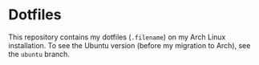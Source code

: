 # Dotfiles #

This repository contains my dotfiles (`.filename`) on my Arch Linux installation.
To see the Ubuntu version (before my migration to Arch), see the `ubuntu` branch.
